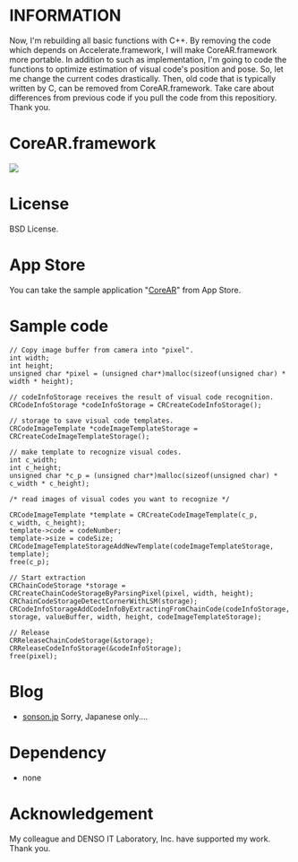 INFORMATION
=======
Now, I'm rebuilding all basic functions with C++. By removing the code which depends on Accelerate.framework, I will make CoreAR.framework more portable. In addition to such as implementation, I'm going to code the functions to optimize estimation of visual code's position and pose. So, let me change the current codes drastically. Then, old code that is typically written by C, can be removed from CoreAR.framework. Take care about differences from previous code if you pull the code from this repositiory. Thank you.

CoreAR.framework
=======
![](http://sonson.jp/wp/wp-content/uploads/2011/04/coreARSample.png)

License
=======
BSD License.

App Store
=======
You can take the sample application "[CoreAR]" from App Store.

Sample code
=======

	// Copy image buffer from camera into "pixel".
	int width;
	int height;
	unsigned char *pixel = (unsigned char*)malloc(sizeof(unsigned char) * width * height);
	
	// codeInfoStorage receives the result of visual code recognition.
	CRCodeInfoStorage *codeInfoStorage = CRCreateCodeInfoStorage();
	
	// storage to save visual code templates.
	CRCodeImageTemplate *codeImageTemplateStorage = CRCreateCodeImageTemplateStorage();
	
	// make template to recognize visual codes.
	int c_width;
	int c_height;
	unsigned char *c_p = (unsigned char*)malloc(sizeof(unsigned char) * c_width * c_height);
	
	/* read images of visual codes you want to recognize */
	
	CRCodeImageTemplate *template = CRCreateCodeImageTemplate(c_p, c_width, c_height);
	template->code = codeNumber;
	template->size = codeSize;
	CRCodeImageTemplateStorageAddNewTemplate(codeImageTemplateStorage, template);
	free(c_p);
	
	// Start extraction
	CRChainCodeStorage *storage = CRCreateChainCodeStorageByParsingPixel(pixel, width, height);
	CRChainCodeStorageDetectCornerWithLSM(storage);
	CRCodeInfoStorageAddCodeInfoByExtractingFromChainCode(codeInfoStorage, storage, valueBuffer, width, height, codeImageTemplateStorage);
	
	// Release
	CRReleaseChainCodeStorage(&storage);
	CRReleaseCodeInfoStorage(&codeInfoStorage);
	free(pixel);

Blog
=======
 * [sonson.jp][]
Sorry, Japanese only....

Dependency
=======
 * none
 
Acknowledgement
=======
My colleague and DENSO IT Laboratory, Inc. have supported my work.
Thank you.

[CoreAR]: http://click.linksynergy.com/fs-bin/click?id=he6amglY4cw&subid=&offerid=94348.1&type=10&tmpid=3910&RD_PARM1=http%3A%2F%2Fitunes.apple.com%2Fus%2Fapp%2Fcorear%2Fid428844303%3Fmt%3D8%2526ls%3D1
[sonson.jp]: http://sonson.jp
[BSD License]: http://www.opensource.org/licenses/bsd-license.php